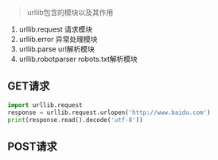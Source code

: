>urllib包含的模块以及其作用
1. urllib.request 请求模块
2. urllib.error 异常处理模块
3. urllib.parse url解析模块
4. urllib.robotparser robots.txt解析模块

## GET请求
```python
import urllib.request
response = urllib.request.urlopen('http://www.baidu.com')
print(response.read().decode('utf-8'))
```

## POST请求


